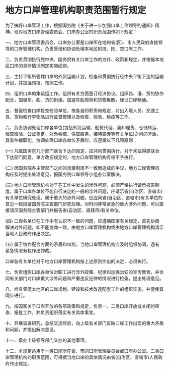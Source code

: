 # 地方口岸管理机构职责范围暂行规定

为了搞好口岸管理工作，根据国务院《关于进一步加强口岸工作领导的通知》精神，现对地方口岸管理委员会、口岸办公室的职责范围作如下规定：

一、地方口岸管理委员会、口岸办公室是口岸所在地的省(区)、市人民政府直接领导的口岸管理机构，负责管理和协调处理本地区的海、陆、空口岸工作。

二、负责贯彻执行党中央、国务院有关口岸工作的方针、政策和规定，并根据本地区口岸的具体情况制定实施细则。

三、主持平衡所管辖口岸的外贸运输计划，检查和贯彻执行经中央平衡下达的运输计划，并加强预报、预测工作。

四、组织口岸的集疏运工作。组织有关方面签订经济协议。组织路、港、贸的协作配合，加强车、船、货的衔接，加速车船周转和货物集散，保证口岸畅通。

五、督促检查口岸检查检验单位，按各自的职责和规定，对出入境人员、交通工具、货物和行李物品进行监督管理以及检查、检验、检疫等工作。

六、负责协调处理口岸各单位(包括外贸运输、船货代理、装卸理货、仓储转运、检查检验、公证鉴定、对外索赔、供应服务、接待宣传等有关单位)之间的矛盾，具有仲裁职能。协调处理口岸各单位矛盾时，应遵循以下几项原则：

(一) 凡属国务院几个部门联合下达的规定，应共同贯彻执行。对于未征得原联合下达部门同意，单方改变规定的，地方口岸管理机构有权不予执行。

(二) 因国务院各主管部门之间的规章制度不一致而造成的争议，地方口岸管理机构应及时提出处理意见，报国务院口岸领导小组办公室解决。

(三) 地方口岸管理机构对于在工作中发生的涉外问题，必须严格执行请示报告制度。属于口岸各单位不能自行决定的一般的涉外问题，应请示省(自治区、直辖市)有关单位研究处理。属于重大的涉外问题，应连同省(自治区、直辖市)有关单位的意见一起报请国务院主管部门研究处理。对时间非常紧急的重大涉外问题，可以直接请示国务院主管部门并报告省(自治区、直辖市)有关单位。

(四) 口岸各单位在工作中有认识不一致的问题，应遵循国家有关规定，首先协商解决对外问题。如不能协商一致，由地方口岸管理机构或由地方口岸管理机构请示当地人民政府作出决定。

(五) 属于协作配合方面的矛盾和纠纷，当地口岸管理机构应及时组织协调，遇有紧急情况有权作出仲裁。

口岸各有关单位对于地方口岸管理机构按上述原则作出的决定，必须执行。

七、负责组织口岸各单位对职工进行涉外政策、纪律和加强治安的宣传教育，并会同有关部门对口岸重大涉外问题和严重违反纪律的情况进行检查，提出处理意见。

八、检查督促本地区的口岸规划、建设和技术改造配套工作的组织实施，并促使其同步进行。

九、按国家关于口岸开放的各项政策和规定，负责一、二类口岸开放或关闭的审查、报批工作，并负责组织落实有关具体事宜。

十、开展调查研究，总结交流经验，向上级有关部门反映口岸工作出现的重大矛盾和问题，并提出解决意见。

十一、承办上级领导部门交办的其他事项。

十二、本规定适用于一类口岸所在省、市的口岸管理委员会或口岸办公室。二类口岸管理机构的职责范围，可根据当地口岸的具体情况由省(自治区、直辖市)人民政府作出规定。
